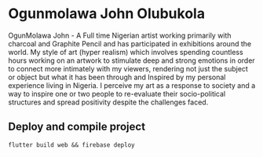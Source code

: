 # Ogunmolawa John Olubukola

OgunMolawa John - A Full time Nigerian artist working primarily with charcoal and Graphite Pencil and has participated in exhibitions around the world. My style of art (hyper realism) which involves spending countless hours working on an artwork to stimulate deep and strong emotions in order to connect more intimately with my viewers, rendering not just the subject or object but what it has been through and Inspired by my personal experience living in Nigeria. I perceive my art as a response to society and a way to inspire one or two people to re-evaluate their socio-political structures and spread positivity despite the challenges faced.


## Deploy and compile project

```
flutter build web && firebase deploy
```